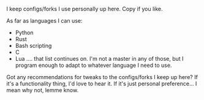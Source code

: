 I keep configs/forks I use personally up here.
Copy if you like.

As far as languages I can use:
- Python
- Rust
- Bash scripting
- C
- Lua
.... that list continues on. I'm not a master in any of those, but I program enough to adapt to whatever language I need to use.

Got any recommendations for tweaks to the configs/forks I keep up here? 
If it's a functionality thing, I'd love to hear it. 
If it's just personal preference... I mean why not, lemme know.

<!---
Liam-Malone/Liam-Malone is a ✨ special ✨ repository because its `README.md` (this file) appears on your GitHub profile.
You can click the Preview link to take a look at your changes.
--->
